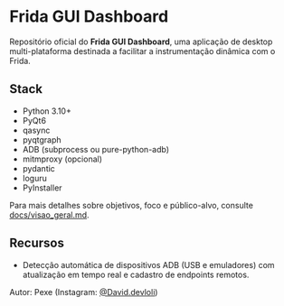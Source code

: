 # Frida GUI Dashboard

Repositório oficial do **Frida GUI Dashboard**, uma aplicação de desktop multi-plataforma destinada a facilitar a instrumentação dinâmica com o Frida.

## Stack
- Python 3.10+
- PyQt6
- qasync
- pyqtgraph
- ADB (subprocess ou pure-python-adb)
- mitmproxy (opcional)
- pydantic
- loguru
- PyInstaller

Para mais detalhes sobre objetivos, foco e público-alvo, consulte [docs/visao_geral.md](docs/visao_geral.md).

## Recursos

- Detecção automática de dispositivos ADB (USB e emuladores) com atualização em tempo real e cadastro de endpoints remotos.

Autor: Pexe (Instagram: [@David.devloli](https://instagram.com/David.devloli))
